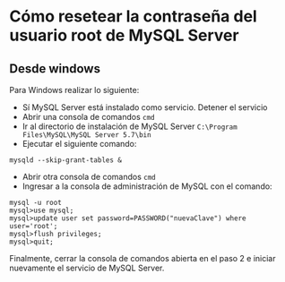 # Cómo resetear la contraseña del usuario root de MySQL Server

## Desde windows

Para Windows realizar lo siguiente:

- Sí MySQL Server está instalado como servicio. Detener el servicio
- Abrir una consola de comandos `cmd`
- Ir al directorio de instalación de MySQL Server `C:\Program Files\MySQL\MySQL Server 5.7\bin`
- Ejecutar el siguiente comando: 

~~~    	
mysqld --skip-grant-tables & 
~~~

- Abrir otra consola de comandos `cmd`
- Ingresar a la consola de administración de MySQL con el comando:

~~~
mysql -u root
mysql>use mysql;
mysql>update user set password=PASSWORD("nuevaClave") where user='root';
mysql>flush privileges;
mysql>quit;
~~~

Finalmente, cerrar la consola de comandos abierta en el paso 2 e iniciar nuevamente el servicio de MySQL Server.
